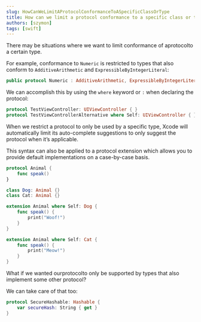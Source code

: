 ```yaml
---
slug: HowCanWeLimitAProtocolConformanceToASpecificClassOrType
title: How can we limit a protocol conformance to a specific class or type?
authors: [szymon]
tags: [swift]
---
```



There may be situations where we want to limit conformance of aprotocolto a certain type.

For example, conformance to `Numeric` is restricted to types that also conform to `AdditiveArithmetic` and `ExpressibleByIntegerLiteral`:

```swift
public protocol Numeric : AdditiveArithmetic, ExpressibleByIntegerLiteral
```

We can accomplish this by using the `where` keyword or `:` when declaring the protocol:

```swift
protocol TestViewController: UIViewController { }
protocol TestViewControllerAlternative where Self: UIViewController { }
```

When we restrict a protocol to only be used by a specific type, Xcode will automatically limit its auto-complete suggestions to only suggest the protocol when it’s applicable.

This syntax can also be applied to a protocol extension which allows you to provide default implementations on a case-by-case basis.

```swift
protocol Animal {
    func speak()
}

class Dog: Animal {}
class Cat: Animal {}

extension Animal where Self: Dog {
    func speak() {
        print("Woof!")
    }
}

extension Animal where Self: Cat {
    func speak() {
        print("Meow!")
    }
}
```


What if we wanted ourprotocolto only be supported by types that also implement some other protocol?

We can take care of that too:

```swift
protocol SecureHashable: Hashable {
    var secureHash: String { get }
}
```
